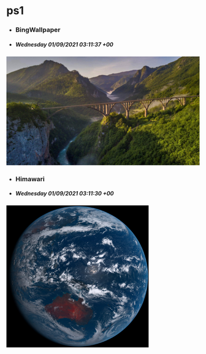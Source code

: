 # ps1

- ### BingWallpaper
- ##### Wednesday 01/09/2021 03:11:37 +00
<img src="BingWallpaper/latest.jpg" width="700" height="auto" title="👉  BingWallpaper  👈">


- ### Himawari 
- ##### Wednesday 01/09/2021 03:11:30 +00
<img src="Himawari/latest.jpg" width="auto" height="371" title="👉  Himawari  👈">






